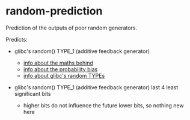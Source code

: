 # random-prediction
Prediction of the outputs of poor random generators.

Predicts:
- glibc's random() TYPE_1 (additive feedback generator)
  - [info about the maths behind](http://www.mathstat.dal.ca/~selinger/random/)
  - [info about the probability bias](http://stackoverflow.com/a/14679656/395386)
  - [info about glibc's random TYPEs](http://stackoverflow.com/a/25819262/395386)

- glibc's random() TYPE_1 (additive feedback generator) last 4 least significant bits
  - higher bits do not influence the future lower bits, so nothing new here

